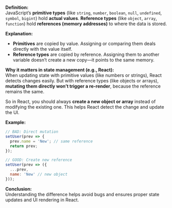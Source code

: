 **Definition:**  
JavaScript’s **primitive types** (like `string`, `number`, `boolean`, `null`, `undefined`, `symbol`, `bigint`) hold **actual values**. **Reference types** (like `object`, `array`, `function`) hold **references (memory addresses)** to where the data is stored.

**Explanation:**  
- **Primitives** are copied by value. Assigning or comparing them deals directly with the value itself.
- **Reference types** are copied by reference. Assigning them to another variable doesn’t create a new copy—it points to the same memory.

**Why it matters in state management (e.g., React):**  
When updating state with primitive values (like numbers or strings), React detects changes easily. But with reference types (like objects or arrays), **mutating them directly won’t trigger a re-render**, because the reference remains the same.

So in React, you should always **create a new object or array** instead of modifying the existing one. This helps React detect the change and update the UI.

**Example:**
```jsx
// BAD: Direct mutation
setUser(prev => {
  prev.name = 'New'; // same reference
  return prev;
});

// GOOD: Create new reference
setUser(prev => ({
  ...prev,
  name: 'New' // new object
}));
```

**Conclusion:**  
Understanding the difference helps avoid bugs and ensures proper state updates and UI rendering in React.

